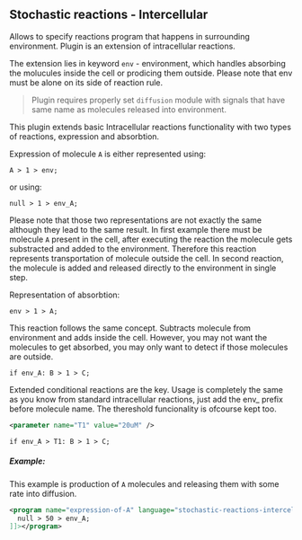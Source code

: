 
## Stochastic reactions - Intercellular

Allows to specify reactions program that happens in surrounding environment. Plugin is an extension of intracellular reactions.

The extension lies in keyword `env` - environment, which handles absorbing the molucules inside the cell or prodicing them outside.
Please note that env must be alone on its side of reaction rule.

> Plugin requires properly set `diffusion` module with signals that have same name as molecules released into environment.

This plugin extends basic Intracellular reactions functionality with two types of reactions, expression and absorbtion.

Expression of molecule `A` is either represented using:

```
A > 1 > env;
```

or using:

```
null > 1 > env_A;
```

Please note that those two representations are not exactly the same although they lead to the same result.
In first example there must be molecule `A` present in the cell, after executing the reaction the molecule gets substracted and added to the environment. Therefore this reaction represents transportation of molecule outside the cell.
In second reaction, the molecule is added and released directly to the environment in single step.

Representation of absorbtion:

```
env > 1 > A;
```

This reaction follows the same concept. Subtracts molecule from environment and adds inside the cell.
However, you may not want the molecules to get absorbed, you may only want to detect if those molecules are outside.

```
if env_A: B > 1 > C;
```

Extended conditional reactions are the key.
Usage is completely the same as you know from standard intracellular reactions, just add the env_ prefix before molecule name.
The thereshold funcionality is ofcourse kept too.

```xml
<parameter name="T1" value="20uM" />
```

```
if env_A > T1: B > 1 > C;
```

##### Example:

This example is production of `A` molecules and releasing them with some rate into diffusion.

```xml
<program name="expression-of-A" language="stochastic-reactions-intercellular"><![CDATA[
  null > 50 > env_A;
]]></program>
```
